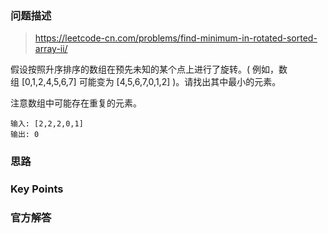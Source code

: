 ### 问题描述

> https://leetcode-cn.com/problems/find-minimum-in-rotated-sorted-array-ii/

假设按照升序排序的数组在预先未知的某个点上进行了旋转。( 例如，数组 [0,1,2,4,5,6,7] 可能变为 [4,5,6,7,0,1,2] )。请找出其中最小的元素。

注意数组中可能存在重复的元素。

```
输入: [2,2,2,0,1]
输出: 0
```

### 思路

### Key Points

### 官方解答
